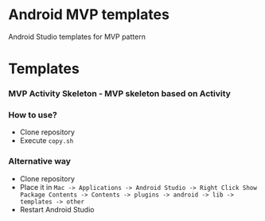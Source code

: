 # Android MVP templates
Android Studio templates for MVP pattern

# Templates
### MVP Activity Skeleton - MVP skeleton based on Activity


### How to use?
- Clone repository
- Execute `copy.sh`

### Alternative way
- Clone repository
- Place it in `Mac -> Applications -> Android Studio -> Right Click Show Package Contents -> Contents -> plugins -> android -> lib -> templates -> other`
- Restart Android Studio
